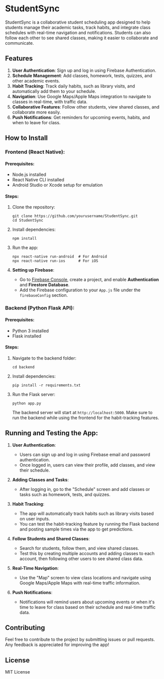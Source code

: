 
# StudentSync

StudentSync is a collaborative student scheduling app designed to help students manage their academic tasks, track habits, and integrate class schedules with real-time navigation and notifications. Students can also follow each other to see shared classes, making it easier to collaborate and communicate.

## Features

1. **User Authentication**: Sign up and log in using Firebase Authentication.
2. **Schedule Management**: Add classes, homework, tests, quizzes, and other academic events.
3. **Habit Tracking**: Track daily habits, such as library visits, and automatically add them to your schedule.
4. **Navigation**: Use Google Maps/Apple Maps integration to navigate to classes in real-time, with traffic data.
5. **Collaborative Features**: Follow other students, view shared classes, and collaborate more easily.
6. **Push Notifications**: Get reminders for upcoming events, habits, and when to leave for class.

## How to Install

### Frontend (React Native):

#### Prerequisites:
- Node.js installed
- React Native CLI installed
- Android Studio or Xcode setup for emulation

#### Steps:
1. Clone the repository:
   ```
   git clone https://github.com/yourusername/StudentSync.git
   cd StudentSync
   ```

2. Install dependencies:
   ```
   npm install
   ```

3. Run the app:
   ```
   npx react-native run-android  # For Android
   npx react-native run-ios      # For iOS
   ```

4. **Setting up Firebase**:
   - Go to [Firebase Console](https://firebase.google.com/), create a project, and enable **Authentication** and **Firestore Database**.
   - Add the Firebase configuration to your `App.js` file under the `firebaseConfig` section.

### Backend (Python Flask API):

#### Prerequisites:
- Python 3 installed
- Flask installed

#### Steps:
1. Navigate to the backend folder:
   ```
   cd backend
   ```

2. Install dependencies:
   ```
   pip install -r requirements.txt
   ```

3. Run the Flask server:
   ```
   python app.py
   ```

   The backend server will start at `http://localhost:5000`. Make sure to run the backend while using the frontend for the habit-tracking features.

## Running and Testing the App:

1. **User Authentication**:
   - Users can sign up and log in using Firebase email and password authentication.
   - Once logged in, users can view their profile, add classes, and view their schedule.

2. **Adding Classes and Tasks**:
   - After logging in, go to the "Schedule" screen and add classes or tasks such as homework, tests, and quizzes.

3. **Habit Tracking**:
   - The app will automatically track habits such as library visits based on user inputs.
   - You can test the habit-tracking feature by running the Flask backend and posting sample times via the app to get predictions.

4. **Follow Students and Shared Classes**:
   - Search for students, follow them, and view shared classes.
   - Test this by creating multiple accounts and adding classes to each account, then following other users to see shared class data.

5. **Real-Time Navigation**:
   - Use the "Map" screen to view class locations and navigate using Google Maps/Apple Maps with real-time traffic information.

6. **Push Notifications**:
   - Notifications will remind users about upcoming events or when it's time to leave for class based on their schedule and real-time traffic data.

## Contributing

Feel free to contribute to the project by submitting issues or pull requests. Any feedback is appreciated for improving the app!

## License

MIT License

